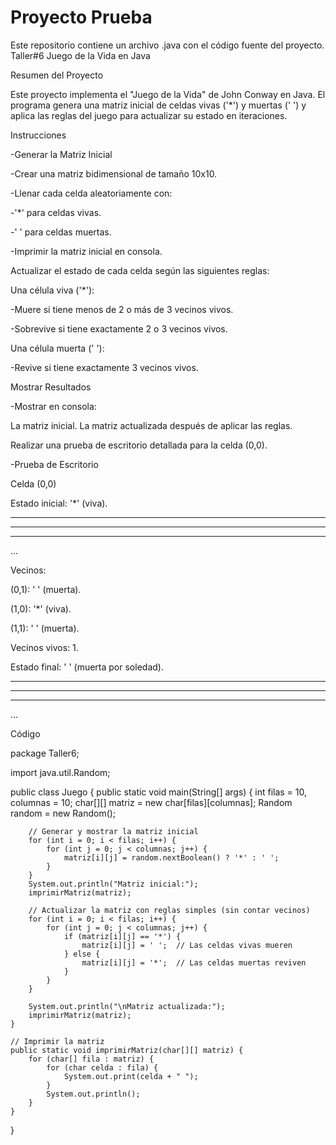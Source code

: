 # Proyecto Prueba
Este repositorio contiene un archivo .java con el código fuente del proyecto.
Taller#6
Juego de la Vida en Java

Resumen del Proyecto

Este proyecto implementa el "Juego de la Vida" de John Conway en Java. El programa genera una matriz inicial de celdas vivas ('*') y muertas (' ') y aplica las reglas del juego para actualizar su estado en iteraciones.


Instrucciones


-Generar la Matriz Inicial

-Crear una matriz bidimensional de tamaño 10x10.

-Llenar cada celda aleatoriamente con:

-'*' para celdas vivas.

-' ' para celdas muertas.

-Imprimir la matriz inicial en consola.



Actualizar el estado de cada celda según las siguientes reglas:


Una célula viva ('*'):

-Muere si tiene menos de 2 o más de 3 vecinos vivos.

-Sobrevive si tiene exactamente 2 o 3 vecinos vivos.


Una célula muerta (' '):

-Revive si tiene exactamente 3 vecinos vivos.


Mostrar Resultados

-Mostrar en consola:

La matriz inicial.
La matriz actualizada después de aplicar las reglas.

Realizar una prueba de escritorio detallada para la celda (0,0).

-Prueba de Escritorio


Celda (0,0)

Estado inicial: '*' (viva).


*         *     *   
*   * * *         * 
*   *     *   *   * 
...

Vecinos:

(0,1): ' ' (muerta).

(1,0): '*' (viva).

(1,1): ' ' (muerta).

Vecinos vivos: 1.

Estado final: ' ' (muerta por soledad).



  *   * *           
*   * * * * *     * 
*   *           *   
...

Código



package Taller6;

import java.util.Random;



public class Juego {
    public static void main(String[] args) {
        int filas = 10, columnas = 10;
        char[][] matriz = new char[filas][columnas];
        Random random = new Random();

        // Generar y mostrar la matriz inicial
        for (int i = 0; i < filas; i++) {
            for (int j = 0; j < columnas; j++) {
                matriz[i][j] = random.nextBoolean() ? '*' : ' ';
            }
        }
        System.out.println("Matriz inicial:");
        imprimirMatriz(matriz);

        // Actualizar la matriz con reglas simples (sin contar vecinos)
        for (int i = 0; i < filas; i++) {
            for (int j = 0; j < columnas; j++) {
                if (matriz[i][j] == '*') {
                    matriz[i][j] = ' ';  // Las celdas vivas mueren
                } else {
                    matriz[i][j] = '*';  // Las celdas muertas reviven
                }
            }
        }

        System.out.println("\nMatriz actualizada:");
        imprimirMatriz(matriz);
    }

    // Imprimir la matriz
    public static void imprimirMatriz(char[][] matriz) {
        for (char[] fila : matriz) {
            for (char celda : fila) {
                System.out.print(celda + " ");
            }
            System.out.println();
        }
    }
}
